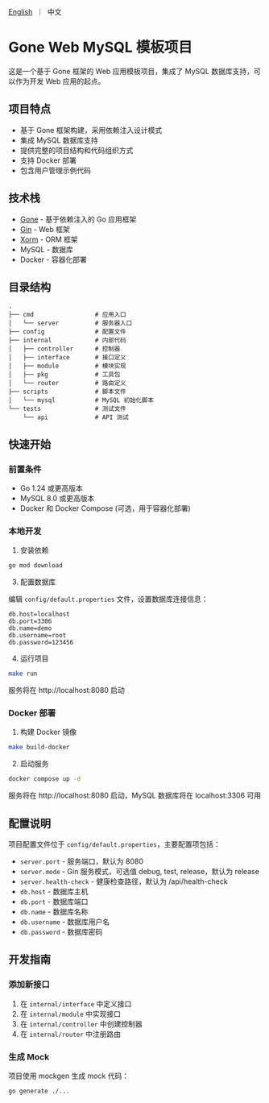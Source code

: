 [//]: # (desc: web demo: 使用 gin、xorm、viper 和 xorm)

<p>
    <a href="README.md">English</a>&nbsp ｜&nbsp 中文
</p>

# Gone Web MySQL 模板项目

这是一个基于 Gone 框架的 Web 应用模板项目，集成了 MySQL 数据库支持，可以作为开发 Web 应用的起点。

## 项目特点

- 基于 Gone 框架构建，采用依赖注入设计模式
- 集成 MySQL 数据库支持
- 提供完整的项目结构和代码组织方式
- 支持 Docker 部署
- 包含用户管理示例代码

## 技术栈

- [Gone](https://github.com/gone-io/gone) - 基于依赖注入的 Go 应用框架
- [Gin](https://github.com/gin-gonic/gin) - Web 框架
- [Xorm](https://xorm.io/) - ORM 框架
- MySQL - 数据库
- Docker - 容器化部署

## 目录结构

```
.
├── cmd                 # 应用入口
│   └── server          # 服务器入口
├── config              # 配置文件
├── internal            # 内部代码
│   ├── controller      # 控制器
│   ├── interface       # 接口定义
│   ├── module          # 模块实现
│   ├── pkg             # 工具包
│   └── router          # 路由定义
├── scripts             # 脚本文件
│   └── mysql           # MySQL 初始化脚本
└── tests               # 测试文件
    └── api             # API 测试
```

## 快速开始

### 前置条件

- Go 1.24 或更高版本
- MySQL 8.0 或更高版本
- Docker 和 Docker Compose (可选，用于容器化部署)

### 本地开发

1. 安装依赖

```bash
go mod download
```

3. 配置数据库

编辑 `config/default.properties` 文件，设置数据库连接信息：

```properties
db.host=localhost
db.port=3306
db.name=demo
db.username=root
db.password=123456
```

4. 运行项目

```bash
make run
```

服务将在 http://localhost:8080 启动

### Docker 部署

1. 构建 Docker 镜像

```bash
make build-docker
```

2. 启动服务

```bash
docker compose up -d
```

服务将在 http://localhost:8080 启动，MySQL 数据库将在 localhost:3306 可用

## 配置说明

项目配置文件位于 `config/default.properties`，主要配置项包括：

- `server.port` - 服务端口，默认为 8080
- `server.mode` - Gin 服务模式，可选值 debug, test, release，默认为 release
- `server.health-check` - 健康检查路径，默认为 /api/health-check
- `db.host` - 数据库主机
- `db.port` - 数据库端口
- `db.name` - 数据库名称
- `db.username` - 数据库用户名
- `db.password` - 数据库密码

## 开发指南

### 添加新接口

1. 在 `internal/interface` 中定义接口
2. 在 `internal/module` 中实现接口
3. 在 `internal/controller` 中创建控制器
4. 在 `internal/router` 中注册路由

### 生成 Mock

项目使用 mockgen 生成 mock 代码：

```bash
go generate ./...
```